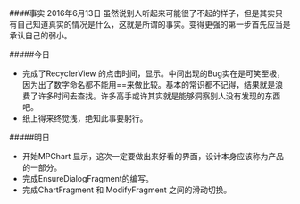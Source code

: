 ####事实 2016年6月13日
虽然说别人听起来可能很了不起的样子，但是其实只有自己知道真实的情况是什么，这就是所谓的事实。变得更强的第一步首先应当是承认自己的弱小。

#####今日
+ 完成了RecyclerView 的点击时间，显示。中间出现的Bug实在是可笑至极，因为出了数字命名都不能用==来做比较。基本的常识都不记得，结果就是浪费了许多时间去查找。许多高手或许其实就是能够洞察别人没有发现的东西吧。
+ 纸上得来终觉浅，绝知此事要躬行。

#####明日
+ 开始MPChart 显示，这次一定要做出来好看的界面，设计本身应该称为产品的一部分。
+ 完成EnsureDialogFragment的编写。
+ 完成ChartFragment 和 ModifyFragment 之间的滑动切换。